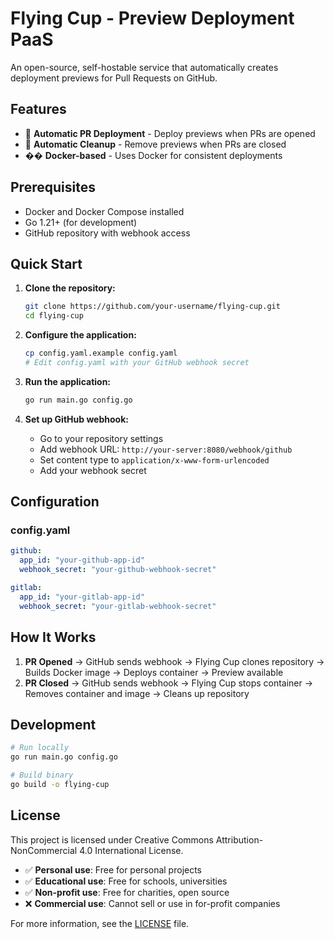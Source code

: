 # Flying Cup - Preview Deployment PaaS

An open-source, self-hostable service that automatically creates deployment previews for Pull Requests on GitHub.

## Features

- 🚀 **Automatic PR Deployment** - Deploy previews when PRs are opened
- 🧹 **Automatic Cleanup** - Remove previews when PRs are closed
- �� **Docker-based** - Uses Docker for consistent deployments

## Prerequisites

- Docker and Docker Compose installed
- Go 1.21+ (for development)
- GitHub repository with webhook access

## Quick Start

1. **Clone the repository:**
   ```bash
   git clone https://github.com/your-username/flying-cup.git
   cd flying-cup
   ```

2. **Configure the application:**
   ```bash
   cp config.yaml.example config.yaml
   # Edit config.yaml with your GitHub webhook secret
   ```

3. **Run the application:**
   ```bash
   go run main.go config.go
   ```

4. **Set up GitHub webhook:**
   - Go to your repository settings
   - Add webhook URL: `http://your-server:8080/webhook/github`
   - Set content type to `application/x-www-form-urlencoded`
   - Add your webhook secret

## Configuration

### config.yaml

```yaml
github:
  app_id: "your-github-app-id"
  webhook_secret: "your-github-webhook-secret"

gitlab:
  app_id: "your-gitlab-app-id"
  webhook_secret: "your-gitlab-webhook-secret"
```

## How It Works

1. **PR Opened** → GitHub sends webhook → Flying Cup clones repository → Builds Docker image → Deploys container → Preview available
2. **PR Closed** → GitHub sends webhook → Flying Cup stops container → Removes container and image → Cleans up repository

## Development

```bash
# Run locally
go run main.go config.go

# Build binary
go build -o flying-cup
```

## License

This project is licensed under Creative Commons Attribution-NonCommercial 4.0 International License.

- ✅ **Personal use**: Free for personal projects
- ✅ **Educational use**: Free for schools, universities
- ✅ **Non-profit use**: Free for charities, open source
- ❌ **Commercial use**: Cannot sell or use in for-profit companies

For more information, see the [LICENSE](LICENSE) file.
